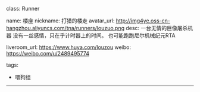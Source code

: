 class: Runner

name: 楼座
nickname: 打猎的楼走
avatar_url: http://img4ye.oss-cn-hangzhou.aliyuncs.com/tna/runners/louzuo.png
desc: 一台无情的巨像屠杀机器 没有一丝感情，只在乎计时器上的时间。 也可能跑跑尼尔机械纪元RTA

liveroom_url: https://www.huya.com/louzou
weibo: https://weibo.com/u/2489495774

tags:
  - 喂狗组
---